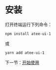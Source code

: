 <!-- # 安装

打开终端运行下列命令：

```bash
npm install atee-ui-1
```
或
```bash
yarn add atee-ui-1
```
下一节：[开始使用](#/doc/get-started) -->

# 安装
打开终端运行下列命令：
```
npm install atee-ui-1
```
或
```
yarn add atee-ui-1
```
下一节：[开始使用](#/doc/get-started)
